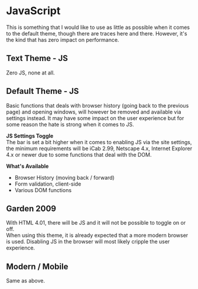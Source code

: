 # JavaScript
This is something that I would like to use as little as possible when it comes to the default theme, though there are traces here and there. However, it's the kind that has zero impact on performance.

## Text Theme - JS  
Zero JS, none at all.

## Default Theme - JS  
Basic functions that deals with browser history (going back to the previous page) and opening windows, will however be removed and available via settings instead. It may have some impact on the user experience but for some reason the hate is strong when it comes to JS.

**JS Settings Toggle**  
The bar is set a bit higher when it comes to enabling JS via the site settings, the minimum requirements will be iCab 2.99, Netscape 4.x, Internet Explorer 4.x or newer due to some functions that deal with the DOM.

**What's Available**  
* Browser History (moving back / forward)
* Form validation, client-side
* Various DOM functions

## Garden 2009
With HTML 4.01, there will be JS and it will not be possible to toggle on or off.  
When using this theme, it is already expected that a more modern browser is used. Disabling JS in the browser will most likely cripple the user experience.

## Modern / Mobile
Same as above.

